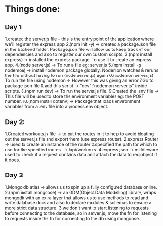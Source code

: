# Things done:
## Day 1
  1.created the server.js file - this is the entry point of the application where we'll register the express app
  2.(npm init -y) -> created a package.json file in the backend folder. Package.json file will allow us to keep track of 
    our dependencies and also to register our own custom scripts.
  3.(npm install express) -> installed the express package. To use it to create an express app.
  4.(node server.js) -> To run a file eg: server.js
  5.(npm install -g nodemon) -> install nodemon package globally. Nodemon watches & reruns the file without having to run
    (node server.js) again
  6.(nodemon server.js) To run the file using nodemon <- However this was giving an error
  7.Go to package.json file & add this script -> "dev":"nodemon server.js" inside scripts.
  8.(npm run dev) -> To run the server.js file.
  9.Created the .env file -> This file will be used to store the environment variables eg: the PORT number.
  10.(npm install dotenv) -> Package that loads environment variables from a .env file into a process.env object.

## Day 2:
  1.Created workouts.js file -> to put the routes in it to help to avoid bloating out the server.js file and export them
    (use express router).
  2.express.Router -> used to create an instance of the router
  3.specified the path for which to use for the specified routes. -> /api/workouts.
  4.express.json -> middleware used to check if a request contains data and attach the data to req object if it does.

## Day 3
  1.Mongo db atlas -> allows us to spin up a fully configured database online.
  2.(npm install mongoose) -> an ODM(Object Data Modelling) library, wraps mongodb with an extra layer that allows us to use methods to read and write database docs and also to declare modules & schemas to ensure a more strict data structure.
  3.we don't want to start listening to requests before connecting to the database, so in server.js, move the fn for listening to requests inside the fn for connecting to the db using mongoose.
